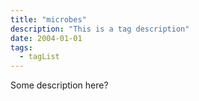```yaml
---
title: "microbes"
description: "This is a tag description"
date: 2004-01-01
tags:
  - tagList
---
```


Some description here?